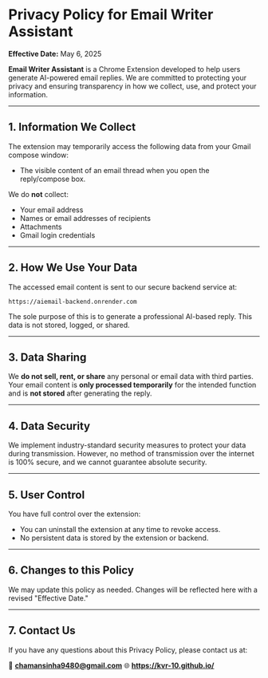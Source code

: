 
# Privacy Policy for Email Writer Assistant

**Effective Date:** May 6, 2025

**Email Writer Assistant** is a Chrome Extension developed to help users generate AI-powered email replies. We are committed to protecting your privacy and ensuring transparency in how we collect, use, and protect your information.

---

## 1. Information We Collect

The extension may temporarily access the following data from your Gmail compose window:
- The visible content of an email thread when you open the reply/compose box.

We do **not** collect:
- Your email address
- Names or email addresses of recipients
- Attachments
- Gmail login credentials

---

## 2. How We Use Your Data

The accessed email content is sent to our secure backend service at:
```
https://aiemail-backend.onrender.com
```
The sole purpose of this is to generate a professional AI-based reply. This data is not stored, logged, or shared.

---

## 3. Data Sharing

We **do not sell, rent, or share** any personal or email data with third parties. Your email content is **only processed temporarily** for the intended function and is **not stored** after generating the reply.

---

## 4. Data Security

We implement industry-standard security measures to protect your data during transmission. However, no method of transmission over the internet is 100% secure, and we cannot guarantee absolute security.

---

## 5. User Control

You have full control over the extension:
- You can uninstall the extension at any time to revoke access.
- No persistent data is stored by the extension or backend.

---

## 6. Changes to this Policy

We may update this policy as needed. Changes will be reflected here with a revised "Effective Date."

---

## 7. Contact Us

If you have any questions about this Privacy Policy, please contact us at:

📧 **chamansinha9480@gmail.com** 
🌐 **https://kvr-10.github.io/**
